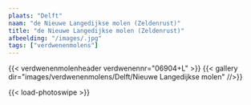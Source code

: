 ```yaml
---
plaats: "Delft"
naam: "de Nieuwe Langedijkse molen (Zeldenrust)"
title: "de Nieuwe Langedijkse molen (Zeldenrust)"
afbeelding: "/images/.jpg"
tags: ["verdwenenmolens"]
---
```

{{< verdwenenmolenheader verdwenennr="06904+L" >}}
{{< gallery dir="images/verdwenenmolens/Delft/Nieuwe Langedijkse molen" //>}}

{{< load-photoswipe >}}